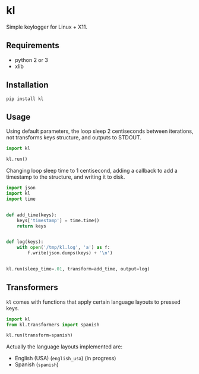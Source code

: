 # kl

Simple keylogger for Linux + X11.

## Requirements

- python 2 or 3
- xlib

## Installation

    pip install kl

## Usage

Using default parameters, the loop sleep 2 centiseconds between iterations, not
transforms keys structure, and outputs to STDOUT.

```python
import kl

kl.run()
```

Changing loop sleep time to 1 centisecond, adding a callback to add a timestamp
to the structure, and writing it to disk.

```python
import json
import kl
import time


def add_time(keys):
    keys['timestamp'] = time.time()
    return keys


def log(keys):
    with open('/tmp/kl.log', 'a') as f:
        f.write(json.dumps(keys) + '\n')


kl.run(sleep_time=.01, transform=add_time, output=log)
```

## Transformers

`kl` comes with functions that apply certain language layouts to pressed keys.

```python
import kl
from kl.transformers import spanish

kl.run(transform=spanish)
```

Actually the language layouts implemented are:

- English (USA) (`english_usa`) (in progress)
- Spanish (`spanish`)
